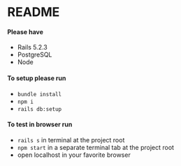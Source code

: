 # README

#### Please have 
+ Rails 5.2.3
+ PostgreSQL
+ Node

#### To setup please run
+ `bundle install`
+ `npm i`
+ `rails db:setup`

#### To test in browser run
+ `rails s` in terminal at the project root
+ `npm start` in a separate terminal tab at the project root
+ open localhost in your favorite browser
